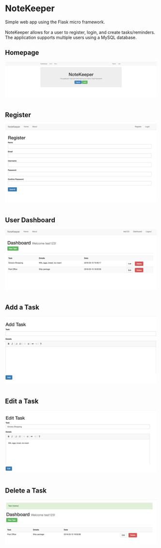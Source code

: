 # NoteKeeper

Simple web app using the Flask micro framework.<br>   
NoteKeeper allows for a user to register, login, and create tasks/reminders. The application supports multiple users 
using a MySQL database. 



## Homepage
<img align="middle" src = 'images/homepage.jpg' width = 500 >
<br>
<br>


## Register
<img align="middle" src = 'images/register.jpg' width = 500 >
<br>
<br>


## User Dashboard
<img align="middle" src = 'images/dashboard.jpeg' width = 500 >
<br>
<br>


## Add a Task
<img align="middle" src = 'images/add.jpg' width = 500 >
<br>
<br>


## Edit a Task
<img align="middle" src = 'images/edit.jpg' width = 500 >
<br>
<br>



## Delete a Task
<img align="middle" src = 'images/delete.jpg' width = 500 >
<br>
<br>

